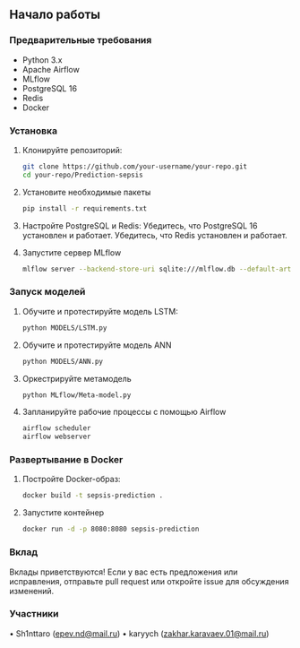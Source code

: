 ## Начало работы 

### Предварительные требования
- Python 3.x
- Apache Airflow
- MLflow
- PostgreSQL 16
- Redis
- Docker 

### Установка 

1. Клонируйте репозиторий:
   ```sh
   git clone https://github.com/your-username/your-repo.git
   cd your-repo/Prediction-sepsis 

2. Установите необходимые пакеты
    ```sh
    pip install -r requirements.txt

3. Настройте PostgreSQL и Redis: 
    Убедитесь, что PostgreSQL 16 установлен и работает.
    Убедитесь, что Redis установлен и работает. 

4. Запустите сервер MLflow
    ```sh
    mlflow server --backend-store-uri sqlite:///mlflow.db --default-artifact-root ./mlruns

### Запуск моделей 

1. Обучите и протестируйте модель LSTM:
    ```sh
    python MODELS/LSTM.py 

2. Обучите и протестируйте модель ANN
    ```sh
    python MODELS/ANN.py 

3. Оркестрируйте метамодель
    ```sh
    python MLflow/Meta-model.py 

4. Запланируйте рабочие процессы с помощью Airflow
    ```sh
    airflow scheduler
    airflow webserver 

### Развертывание в Docker 

1. Постройте Docker-образ:
    ```sh
    docker build -t sepsis-prediction .

2. Запустите контейнер
    ```sh
    docker run -d -p 8080:8080 sepsis-prediction 

### Вклад 
Вклады приветствуются! Если у вас есть предложения или исправления, отправьте pull request или откройте issue для обсуждения изменений. 

### Участники 
• Sh1nttaro (epev.nd@mail.ru)
• karyych (zakhar.karavaev.01@mail.ru)